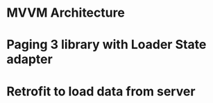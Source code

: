 # MVVM Architecture
# Paging 3 library with Loader State adapter
# Retrofit to load data from server
